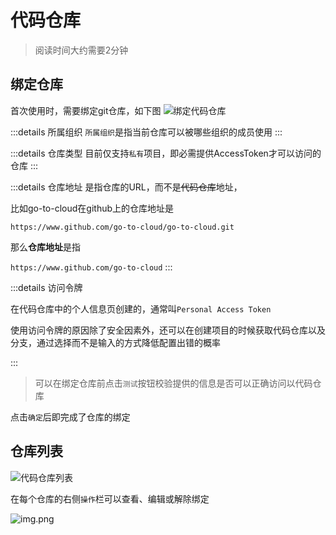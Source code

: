 # 代码仓库

> 阅读时间大约需要2分钟

## 绑定仓库

首次使用时，需要绑定git仓库，如下图
![绑定代码仓库](/assets/code_repo_bind.png)

:::details 所属组织
`所属组织`是指当前仓库可以被哪些组织的成员使用
:::

:::details 仓库类型
目前仅支持`私有`项目，即必需提供AccessToken才可以访问的仓库
:::

:::details 仓库地址
是指仓库的URL，而不是~~代码仓库~~地址，

比如go-to-cloud在github上的仓库地址是

`https://www.github.com/go-to-cloud/go-to-cloud.git` 

那么**仓库地址**是指 

`https://www.github.com/go-to-cloud`
:::

:::details 访问令牌

在代码仓库中的个人信息页创建的，通常叫`Personal Access Token`

使用访问令牌的原因除了安全因素外，还可以在创建项目的时候获取代码仓库以及分支，通过选择而不是输入的方式降低配置出错的概率

:::

> 可以在绑定仓库前点击`测试`按钮校验提供的信息是否可以正确访问以代码仓库

点击`确定`后即完成了仓库的绑定

## 仓库列表

![代码仓库列表](/assets/code_repo_list.png)

在每个仓库的右侧`操作`栏可以查看、编辑或解除绑定

![img.png](/assets/code_repo_action.png)
